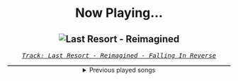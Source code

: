 <div align="center"> 
<h1>Now Playing...</h1>

![Last Resort - Reimagined](https://i.scdn.co/image/ab67616d00001e020e767936418b9ed65f2c5ebd)
--
_<samp><a href="https://open.spotify.com/track/73GKs8oNFFmtomWj7EsSU0">Track: Last Resort - Reimagined - Falling In Reverse</a></samp>_

<div style="border: 1px #4B5054 solid"></div>
<details>
  <summary>
    Previous played songs
  </summary>
  <table>
    <thead>
      <tr>
        <th>
          Artist
        </th>
        <th>
          Song
        </th>
        <th>
          Link
        </th>
      </tr>
    </thead>
    <tbody>
      <tr><td>Falling In Reverse</td><td>Last Resort - Reimagined</td><td><a href="https://open.spotify.com/track/73GKs8oNFFmtomWj7EsSU0">https://open.spotify.com/track/73GKs8oNFFmtomWj7EsSU0</a></td></tr><tr><td>Hollywood Undead</td><td>Bullet</td><td><a href="https://open.spotify.com/track/7vWaeCBcobKgzJgbOl23KU">https://open.spotify.com/track/7vWaeCBcobKgzJgbOl23KU</a></td></tr><tr><td>Skillet</td><td>The Last Night</td><td><a href="https://open.spotify.com/track/37CMjUAU8fL6YqZVTplZqZ">https://open.spotify.com/track/37CMjUAU8fL6YqZVTplZqZ</a></td></tr><tr><td>Breaking Benjamin</td><td>Ashes of Eden</td><td><a href="https://open.spotify.com/track/7HjNOz8Y7H7uSySXuHNg1Y">https://open.spotify.com/track/7HjNOz8Y7H7uSySXuHNg1Y</a></td></tr><tr><td>Lø Spirit</td><td>Wild Things</td><td><a href="https://open.spotify.com/track/2i1vYzTP1FQ4osYpDnoBEV">https://open.spotify.com/track/2i1vYzTP1FQ4osYpDnoBEV</a></td></tr><tr><td>Born Of Osiris</td><td>A Mind Short Circuiting</td><td><a href="https://open.spotify.com/track/5pprQsd40yQztKjJRri3Rn">https://open.spotify.com/track/5pprQsd40yQztKjJRri3Rn</a></td></tr><tr><td>Born Of Osiris</td><td>Elevate</td><td><a href="https://open.spotify.com/track/5xSUwN5ZFBuoLWV4UnWVta">https://open.spotify.com/track/5xSUwN5ZFBuoLWV4UnWVta</a></td></tr><tr><td>Savage Hands</td><td>Love No More</td><td><a href="https://open.spotify.com/track/3qAXH92Chxp4o5yVBcSPc3">https://open.spotify.com/track/3qAXH92Chxp4o5yVBcSPc3</a></td></tr><tr><td>Thy Art Is Murder</td><td>Blood Throne</td><td><a href="https://open.spotify.com/track/1q2q42WTl2WAzpo2Ja9H7B">https://open.spotify.com/track/1q2q42WTl2WAzpo2Ja9H7B</a></td></tr><tr><td>Orbit Culture</td><td>Saw</td><td><a href="https://open.spotify.com/track/4HPrgYRpShQ7da64ssK3xP">https://open.spotify.com/track/4HPrgYRpShQ7da64ssK3xP</a></td></tr><tr><td>Galleons</td><td>Dungeon Dweller</td><td><a href="https://open.spotify.com/track/7a5az3RQGqRQRt8ijUgWrV">https://open.spotify.com/track/7a5az3RQGqRQRt8ijUgWrV</a></td></tr><tr><td>Breaking Benjamin</td><td>Fade Away</td><td><a href="https://open.spotify.com/track/6PkquTvmXuL0BuHqC0nZEB">https://open.spotify.com/track/6PkquTvmXuL0BuHqC0nZEB</a></td></tr><tr><td>Ice Nine Kills</td><td>Meat & Greet</td><td><a href="https://open.spotify.com/track/4DUDclz23qWzRVNe4a8zeK">https://open.spotify.com/track/4DUDclz23qWzRVNe4a8zeK</a></td></tr><tr><td>Manafest</td><td>Here I Am</td><td><a href="https://open.spotify.com/track/2i4IqGrwURGrrdQYvWUP1k">https://open.spotify.com/track/2i4IqGrwURGrrdQYvWUP1k</a></td></tr><tr><td>From Ashes to New</td><td>One Foot In The Grave (feat. Aaron Pauley of Of Mice & Men)</td><td><a href="https://open.spotify.com/track/3HFD33d1GOur9PQswfVeaP">https://open.spotify.com/track/3HFD33d1GOur9PQswfVeaP</a></td></tr><tr><td>Savage Hands</td><td>Halo</td><td><a href="https://open.spotify.com/track/7aCv75B0ySvqGBVkfBuT6G">https://open.spotify.com/track/7aCv75B0ySvqGBVkfBuT6G</a></td></tr><tr><td>Polaris</td><td>Nightmare</td><td><a href="https://open.spotify.com/track/0jrOt6XnOTeZOd56U16Bfp">https://open.spotify.com/track/0jrOt6XnOTeZOd56U16Bfp</a></td></tr><tr><td>Bad Omens</td><td>THE DRAIN</td><td><a href="https://open.spotify.com/track/0LSgZIdGUQtaXxlFN9thhc">https://open.spotify.com/track/0LSgZIdGUQtaXxlFN9thhc</a></td></tr><tr><td>Ice Nine Kills</td><td>Rainy Day</td><td><a href="https://open.spotify.com/track/3AkCkuC8LuRFEnvyKBQUOg">https://open.spotify.com/track/3AkCkuC8LuRFEnvyKBQUOg</a></td></tr><tr><td>Disturbed</td><td>Asylum</td><td><a href="https://open.spotify.com/track/3VZWVvHjzkG60FyVUkTcy5">https://open.spotify.com/track/3VZWVvHjzkG60FyVUkTcy5</a></td></tr>
    </tbody>
  </table>
</details>

</div>
